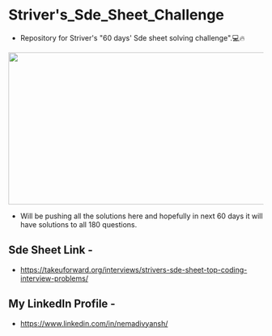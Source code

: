 # Striver's_Sde_Sheet_Challenge
- Repository for Striver's "60 days' Sde sheet solving challenge".💻🔥
<p align="center">
  <img width="600" height="300" src="https://github.com/nemadivyansh/Strivers_Sde_Sheet_Challenge/assets/79587368/b3a15c47-9658-4cb7-97e1-c8cf6f456909">
</p>

- Will be pushing all the solutions here and hopefully in next 60 days it will have solutions to all 180 questions.
## Sde Sheet Link - 
- https://takeuforward.org/interviews/strivers-sde-sheet-top-coding-interview-problems/ 

## My LinkedIn Profile - 
- https://www.linkedin.com/in/nemadivyansh/

